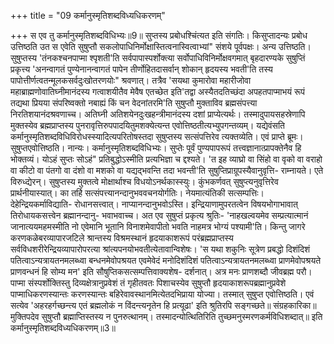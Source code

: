 +++
title = "09 कर्मानुस्मृतिशब्दविध्यधिकरणम्"

+++
स एव तु कर्मानुस्मृतिशब्दविधिभ्यः॥9॥ सुप्तस्य प्रबोधश्चिंत्यत इति संगतिः। किसुप्तादन्यः प्रबोध उत्तिष्ठति उत स एवेति सुषुप्तौ सकलोपाधिनिर्मोक्षास्तित्वनास्वित्वाभ्यां" संशये पूर्वपक्षः। अन्य उत्तिष्ठति। सुषुप्तस्य 'तंनकश्चनपाप्मा श्पृशती'ति सर्वपापास्पर्शोक्त्या सर्वोपाधिविनिर्मोक्षवगमात् बृहदारण्यके सुषुप्तिं प्रकृत्त्य 'अनन्वागतं पुण्येनानन्वागतं पापेन तीर्णोहितदासर्वान् शोकान् हृदयस्य भवती'ति तस्य पापोत्तीर्णत्वतन्मूलकसर्वदुःखोतरणयोः" श्रवणात्। तत्रैव 'सयथा कुमारोवा महारीजोवा महाब्राह्मणोवातिघ्नीमानंदस्य गत्वाशयीतैव मेवैष एतच्छेत इति'तद्वा अस्यैतदतिच्छंदा अपहतपाप्माभयं रूपं तद्यथा प्रियया संपरिष्वक्तो नबाह्यं किं चन वेदनांतरमि'ति सुषुप्तौ मुक्ताविव ब्रह्मसंपत्त्या निरतिशयानंदश्रवणाच्च। अतिघ्नी अतिशयेनदुःखहन्त्रीमानंदस्य दशां प्राप्येत्यर्थः। तस्मादुपायसहस्रेणापि मुक्तस्येव ब्रह्मप्राप्तस्य पुनरावृत्तिरुपपादयितुमशक्येत्यन्त एवोत्तिष्ठतीत्यभ्युपगन्तव्यम्। यद्येवंसति कर्मानुस्मृतिशब्दविधिविरोधस्स्यादित्यपरितोषस्तदा सुषुप्तस्य सत्संपत्तिरेव त्यक्तव्येति। एवं प्राप्ते ब्रूमः। सुषुप्तएवोत्तिष्ठति। नान्यः। कर्मानुस्मृतिशब्दविधिभ्यः। सुप्तेः पूर्वं पुण्यपापरूपं तत्त्वज्ञानात्प्रापक्तेनैव हि भोक्तव्यं। योऽहं सुप्तः सोऽहं" प्रतिबुद्धोऽस्मीति प्रत्यभिज्ञा च द्दश्यते। 'त इह व्याघ्रो वा सिंहो वा वृको वा वराहो वा कीटो वा पंतगो वा दंशो वा मशको वा यद्यद्भवन्ति तदा भवन्ती'ति सुषुप्तिप्राग्रूपस्यैवानुवृत्ति- राम्नायते। एते विरुध्द्येरन्। सुषुप्तस्य मुक्तत्वे मोक्षार्थाश्च विधयोऽनर्थकास्स्युः। कुंभकर्णवत् सुषुप्त्यनुवृत्तिरेव प्रार्थनीयास्यात्। का तर्हि सत्संपत्त्यानन्दानुभववचनयोर्गतिः। नेयमात्यंतिकी सत्सम्पत्तिः। देहेन्द्रियकर्माविद्याति- रोधानसत्त्वात्। नाप्यानन्दानुभवोऽस्ति। इन्द्रियाणामुपरतत्वेन विषयभोगाभावात् तिरोधायकसत्त्वेन ब्रह्मानन्दानु- भवाभवाच्च। अत एव सुषुप्तं प्रकृत्य श्रुतिः- 'नाहखल्वयमेव सम्प्रत्यात्मानं जानात्ययमहमस्मीति नो एवेमानि भूतानि विनाशमेवापीतो भवति नाहमत्र भोग्यं पश्यामी'ति। किन्तु जागरे करणकळेबरव्यापारजटिले श्रान्तस्य विश्रमस्थानं हृदयाकाशरूपं परंब्रह्मप्राप्तस्य सर्वविधशरीरेन्द्रियव्यापारोपरत्या श्रांत्यपनयोभवतीत्येतावान्विशेषः। 'स यथा शकुनिः सूत्रेण प्रबद्धो दिशंदिशं पतित्वाऽन्यत्रायतनमलब्ध्वा बन्धनमेवोपश्रयत एवमेवेदं मनोदिशंदिशं पतित्वाऽन्यत्रायतनमलब्ध्वा प्राणमेवोपश्रयते प्राणवन्धनं हि सोम्य मन' इति सौषुप्तिकसत्सम्पत्तिवाक्यशेष- दर्शनात्। अत्र मनः प्राणशब्दौ जीवब्रह्म परौ। पाप्मा संस्पर्शोक्तिस्तु दिव्यक्षेत्रानुप्रवेशं तं गृहीतवतः पिशाचस्येव सुषुप्तौ हृदयाकाशरूपब्रह्मानुप्रवेशे पाप्माधिकरणस्यान्तः करणस्यान्तः बहिरेवावस्थानमित्येतदभिप्राया योज्या। तस्मात् सुषुप्त एवोत्तिष्ठति। एवं सत्येव 'अहरहर्गच्छन्त्य एतं ब्रह्मलोकं न विंदन्त्यनृतेन हि प्रत्यूढा' इति श्रुतिरपि सङ्गच्छते॥ संग्रहकारिका॥ मुक्तिपदेव सुषुप्तौ ब्रह्माप्तिस्तस्य न पुनरुत्थानम्। तस्मादन्योत्थितिरिति तुच्छमनुस्मरणकर्मविधिशब्दात्॥ इति कर्मानुस्मृतिशब्दविध्यधिकरणम्॥3॥